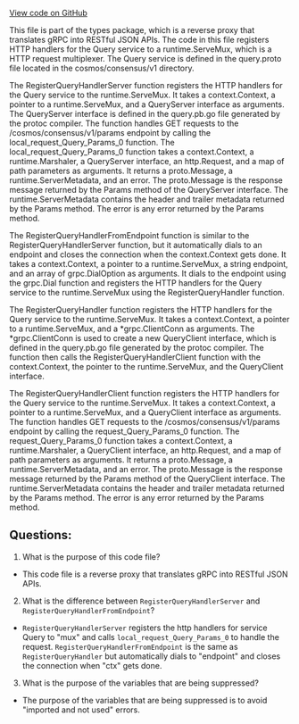 [View code on GitHub](https://github.com/cosmos/cosmos-sdk.git/x/consensus/types/query.pb.gw.go)

This file is part of the types package, which is a reverse proxy that translates gRPC into RESTful JSON APIs. The code in this file registers HTTP handlers for the Query service to a runtime.ServeMux, which is a HTTP request multiplexer. The Query service is defined in the query.proto file located in the cosmos/consensus/v1 directory. 

The RegisterQueryHandlerServer function registers the HTTP handlers for the Query service to the runtime.ServeMux. It takes a context.Context, a pointer to a runtime.ServeMux, and a QueryServer interface as arguments. The QueryServer interface is defined in the query.pb.go file generated by the protoc compiler. The function handles GET requests to the /cosmos/consensus/v1/params endpoint by calling the local_request_Query_Params_0 function. The local_request_Query_Params_0 function takes a context.Context, a runtime.Marshaler, a QueryServer interface, an http.Request, and a map of path parameters as arguments. It returns a proto.Message, a runtime.ServerMetadata, and an error. The proto.Message is the response message returned by the Params method of the QueryServer interface. The runtime.ServerMetadata contains the header and trailer metadata returned by the Params method. The error is any error returned by the Params method.

The RegisterQueryHandlerFromEndpoint function is similar to the RegisterQueryHandlerServer function, but it automatically dials to an endpoint and closes the connection when the context.Context gets done. It takes a context.Context, a pointer to a runtime.ServeMux, a string endpoint, and an array of grpc.DialOption as arguments. It dials to the endpoint using the grpc.Dial function and registers the HTTP handlers for the Query service to the runtime.ServeMux using the RegisterQueryHandler function.

The RegisterQueryHandler function registers the HTTP handlers for the Query service to the runtime.ServeMux. It takes a context.Context, a pointer to a runtime.ServeMux, and a *grpc.ClientConn as arguments. The *grpc.ClientConn is used to create a new QueryClient interface, which is defined in the query.pb.go file generated by the protoc compiler. The function then calls the RegisterQueryHandlerClient function with the context.Context, the pointer to the runtime.ServeMux, and the QueryClient interface.

The RegisterQueryHandlerClient function registers the HTTP handlers for the Query service to the runtime.ServeMux. It takes a context.Context, a pointer to a runtime.ServeMux, and a QueryClient interface as arguments. The function handles GET requests to the /cosmos/consensus/v1/params endpoint by calling the request_Query_Params_0 function. The request_Query_Params_0 function takes a context.Context, a runtime.Marshaler, a QueryClient interface, an http.Request, and a map of path parameters as arguments. It returns a proto.Message, a runtime.ServerMetadata, and an error. The proto.Message is the response message returned by the Params method of the QueryClient interface. The runtime.ServerMetadata contains the header and trailer metadata returned by the Params method. The error is any error returned by the Params method.
## Questions: 
 1. What is the purpose of this code file?
- This code file is a reverse proxy that translates gRPC into RESTful JSON APIs.

2. What is the difference between `RegisterQueryHandlerServer` and `RegisterQueryHandlerFromEndpoint`?
- `RegisterQueryHandlerServer` registers the http handlers for service Query to "mux" and calls `local_request_Query_Params_0` to handle the request. `RegisterQueryHandlerFromEndpoint` is the same as `RegisterQueryHandler` but automatically dials to "endpoint" and closes the connection when "ctx" gets done.

3. What is the purpose of the variables that are being suppressed?
- The purpose of the variables that are being suppressed is to avoid "imported and not used" errors.